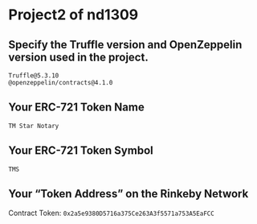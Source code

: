 # Project2 of nd1309

## Specify the Truffle version and OpenZeppelin version used in the project.

```
Truffle@5.3.10
@openzeppelin/contracts@4.1.0
```

## Your ERC-721 Token Name

`TM Star Notary`

## Your ERC-721 Token Symbol

`TMS`

## Your “Token Address” on the Rinkeby Network

Contract Token: `0x2a5e9380D5716a375Ce263A3f5571a753A5EaFCC`
